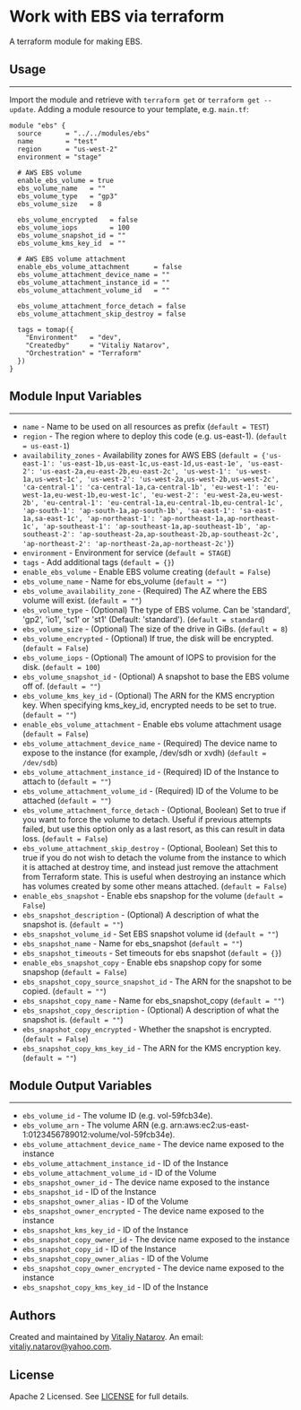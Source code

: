 # Work with EBS via terraform

A terraform module for making EBS.


## Usage
----------------------
Import the module and retrieve with ```terraform get``` or ```terraform get --update```. Adding a module resource to your template, e.g. `main.tf`:

```
module "ebs" {
  source      = "../../modules/ebs"
  name        = "test"
  region      = "us-west-2"
  environment = "stage"

  # AWS EBS volume
  enable_ebs_volume = true
  ebs_volume_name   = ""
  ebs_volume_type   = "gp3"
  ebs_volume_size   = 8

  ebs_volume_encrypted   = false
  ebs_volume_iops        = 100
  ebs_volume_snapshot_id = ""
  ebs_volume_kms_key_id  = ""

  # AWS EBS volume attachment
  enable_ebs_volume_attachment      = false
  ebs_volume_attachment_device_name = ""
  ebs_volume_attachment_instance_id = ""
  ebs_volume_attachment_volume_id   = ""

  ebs_volume_attachment_force_detach = false
  ebs_volume_attachment_skip_destroy = false

  tags = tomap({
    "Environment"   = "dev",
    "Createdby"     = "Vitaliy Natarov",
    "Orchestration" = "Terraform"
  })
}
```

## Module Input Variables
----------------------
- `name` - Name to be used on all resources as prefix (`default = TEST`)
- `region` - The region where to deploy this code (e.g. us-east-1). (`default = us-east-1`)
- `availability_zones` - Availability zones for AWS EBS (`default = {'us-east-1': 'us-east-1b,us-east-1c,us-east-1d,us-east-1e', 'us-east-2': 'us-east-2a,eu-east-2b,eu-east-2c', 'us-west-1': 'us-west-1a,us-west-1c', 'us-west-2': 'us-west-2a,us-west-2b,us-west-2c', 'ca-central-1': 'ca-central-1a,ca-central-1b', 'eu-west-1': 'eu-west-1a,eu-west-1b,eu-west-1c', 'eu-west-2': 'eu-west-2a,eu-west-2b', 'eu-central-1': 'eu-central-1a,eu-central-1b,eu-central-1c', 'ap-south-1': 'ap-south-1a,ap-south-1b', 'sa-east-1': 'sa-east-1a,sa-east-1c', 'ap-northeast-1': 'ap-northeast-1a,ap-northeast-1c', 'ap-southeast-1': 'ap-southeast-1a,ap-southeast-1b', 'ap-southeast-2': 'ap-southeast-2a,ap-southeast-2b,ap-southeast-2c', 'ap-northeast-2': 'ap-northeast-2a,ap-northeast-2c'}`)
- `environment` - Environment for service (`default = STAGE`)
- `tags` - Add additional tags (`default = {}`)
- `enable_ebs_volume` - Enable EBS volume creating (`default = False`)
- `ebs_volume_name` - Name for ebs_volume (`default = ""`)
- `ebs_volume_availability_zone` - (Required) The AZ where the EBS volume will exist. (`default = ""`)
- `ebs_volume_type` - (Optional) The type of EBS volume. Can be 'standard', 'gp2', 'io1', 'sc1' or 'st1' (Default: 'standard'). (`default = standard`)
- `ebs_volume_size` - (Optional) The size of the drive in GiBs. (`default = 8`)
- `ebs_volume_encrypted` - (Optional) If true, the disk will be encrypted. (`default = False`)
- `ebs_volume_iops` - (Optional) The amount of IOPS to provision for the disk. (`default = 100`)
- `ebs_volume_snapshot_id` - (Optional) A snapshot to base the EBS volume off of. (`default = ""`)
- `ebs_volume_kms_key_id` - (Optional) The ARN for the KMS encryption key. When specifying kms_key_id, encrypted needs to be set to true. (`default = ""`)
- `enable_ebs_volume_attachment` - Enable ebs volume attachment usage (`default = False`)
- `ebs_volume_attachment_device_name` - (Required) The device name to expose to the instance (for example, /dev/sdh or xvdh) (`default = /dev/sdb`)
- `ebs_volume_attachment_instance_id` - (Required) ID of the Instance to attach to (`default = ""`)
- `ebs_volume_attachment_volume_id` - (Required) ID of the Volume to be attached (`default = ""`)
- `ebs_volume_attachment_force_detach` - (Optional, Boolean) Set to true if you want to force the volume to detach. Useful if previous attempts failed, but use this option only as a last resort, as this can result in data loss. (`default = False`)
- `ebs_volume_attachment_skip_destroy` - (Optional, Boolean) Set this to true if you do not wish to detach the volume from the instance to which it is attached at destroy time, and instead just remove the attachment from Terraform state. This is useful when destroying an instance which has volumes created by some other means attached. (`default = False`)
- `enable_ebs_snapshot` - Enable ebs snapshop for the volume (`default = False`)
- `ebs_snapshot_description` - (Optional) A description of what the snapshot is. (`default = ""`)
- `ebs_snapshot_volume_id` - Set EBS snapshot volume id (`default = ""`)
- `ebs_snapshot_name` - Name for ebs_snapshot (`default = ""`)
- `ebs_snapshot_timeouts` - Set timeouts for ebs snapshot (`default = {}`)
- `enable_ebs_snapshot_copy` - Enable ebs snapshop copy for some snapshop (`default = False`)
- `ebs_snapshot_copy_source_snapshot_id` - The ARN for the snapshot to be copied. (`default = ""`)
- `ebs_snapshot_copy_name` - Name for ebs_snapshot_copy (`default = ""`)
- `ebs_snapshot_copy_description` - (Optional) A description of what the snapshot is. (`default = ""`)
- `ebs_snapshot_copy_encrypted` - Whether the snapshot is encrypted. (`default = False`)
- `ebs_snapshot_copy_kms_key_id` - The ARN for the KMS encryption key. (`default = ""`)

## Module Output Variables
----------------------
- `ebs_volume_id` - The volume ID (e.g. vol-59fcb34e).
- `ebs_volume_arn` - The volume ARN (e.g. arn:aws:ec2:us-east-1:0123456789012:volume/vol-59fcb34e).
- `ebs_volume_attachment_device_name` - The device name exposed to the instance
- `ebs_volume_attachment_instance_id` - ID of the Instance
- `ebs_volume_attachment_volume_id` - ID of the Volume
- `ebs_snapshot_owner_id` - The device name exposed to the instance
- `ebs_snapshot_id` - ID of the Instance
- `ebs_snapshot_owner_alias` - ID of the Volume
- `ebs_snapshot_owner_encrypted` - The device name exposed to the instance
- `ebs_snapshot_kms_key_id` - ID of the Instance
- `ebs_snapshot_copy_owner_id` - The device name exposed to the instance
- `ebs_snapshot_copy_id` - ID of the Instance
- `ebs_snapshot_copy_owner_alias` - ID of the Volume
- `ebs_snapshot_copy_owner_encrypted` - The device name exposed to the instance
- `ebs_snapshot_copy_kms_key_id` - ID of the Instance


## Authors

Created and maintained by [Vitaliy Natarov](https://github.com/SebastianUA). An email: [vitaliy.natarov@yahoo.com](vitaliy.natarov@yahoo.com).

## License

Apache 2 Licensed. See [LICENSE](https://github.com/SebastianUA/terraform/blob/master/LICENSE) for full details.
